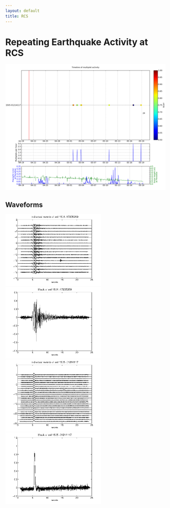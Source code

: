 ```yaml
---
layout: default
title: RCS
---
```


# Repeating Earthquake Activity at RCS
[<img src="figures/multTimeline20py.png" alt="multtimeline20" style="width: 900px;"/>](figures/multTimeline20py.png)

## Waveforms
[<img src="figures/1504-17235259_AllEv.png" alt="waveform" style="width: 300px;"/>](figures/1504-17235259_AllEv.png)[<img src="figures/1504-17235259_Stack.png" alt="waveform" style="width: 300px;"/>](figures/1504-17235259_Stack.png)[<img src="figures/1505-01214117_AllEv.png" alt="waveform" style="width: 300px;"/>](figures/1505-01214117_AllEv.png)[<img src="figures/1505-01214117_Stack.png" alt="waveform" style="width: 300px;"/>](figures/1505-01214117_Stack.png)